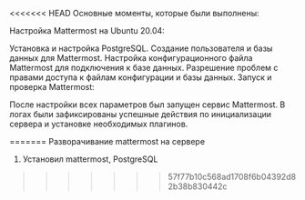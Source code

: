 <<<<<<< HEAD
Основные моменты, которые были выполнены:

Настройка Mattermost на Ubuntu 20.04:

Установка и настройка PostgreSQL.
Создание пользователя и базы данных для Mattermost.
Настройка конфигурационного файла Mattermost для подключения к базе данных.
Разрешение проблем с правами доступа к файлам конфигурации и базы данных.
Запуск и проверка Mattermost:

После настройки всех параметров был запущен сервис Mattermost.
В логах были зафиксированы успешные действия по инициализации сервера и установке необходимых плагинов.

=======
Разворачивание mattermost на сервере
1. Установил mattermost, PostgreSQL
>>>>>>> 57f77b10c568ad1708f6b04392d82b38b830442c
